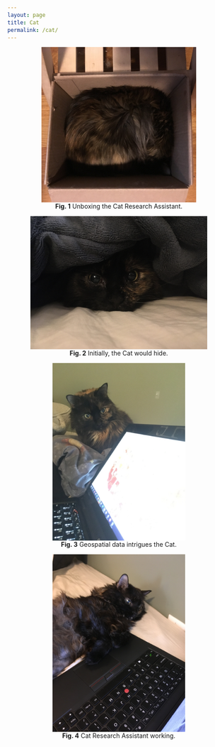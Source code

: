 ```yaml
---
layout: page
title: Cat
permalink: /cat/
---
```

<figure>
	<img src="/assets/pillsbury/unboxing.JPG" style="width:350px;height:350px;display: block;margin: auto;">
	<figcaption style="text-align: center;"><b>Fig. 1</b> Unboxing the Cat Research Assistant. </figcaption>
</figure>

<figure>
<img src="/assets/pillsbury/blanket.JPG" style="width:400px;height:300px;display: block;margin: auto;">
	<figcaption style="text-align: center;"><b>Fig. 2</b> Initially, the Cat would hide. </figcaption>
</figure>

<figure>
<img src="/assets/pillsbury/research_assistant.JPG" style="width:300px;height:400px;display: block;margin: auto;">
	<figcaption style="text-align: center;"><b>Fig. 3</b> Geospatial data intrigues the Cat. </figcaption>
</figure>

<figure>
<img src="/assets/pillsbury/research_assistant2.JPG" style="width:300px;height:400px;display: block;margin: auto;">
	<figcaption style="text-align: center;"><b>Fig. 4</b> Cat Research Assistant working. </figcaption>
</figure>
